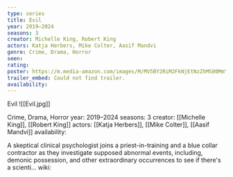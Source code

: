 ```yaml
---
type: series
title: Evil
year: 2019–2024
seasons: 3
creator: Michelle King, Robert King
actors: Katja Herbers, Mike Colter, Aasif Mandvi
genre: Crime, Drama, Horror
seen:
rating: 
poster: https://m.media-amazon.com/images/M/MV5BY2RiM2FkNjEtNzZhMS00MmY4LWIyMjUtNWExMzIyNDQ2YjY4XkEyXkFqcGdeQXVyMTM1MTE1NDMx._V1_SX300.jpg
trailer_embed: Could not find trailer.
availability:
---
```

Evil
![[Evil.jpg]]

Crime, Drama, Horror
year: 2019–2024
seasons: 3
creator: [[Michelle King]], [[Robert King]]
actors: [[Katja Herbers]], [[Mike Colter]], [[Aasif Mandvi]]
availability:

A skeptical clinical psychologist joins a priest-in-training and a blue collar contractor as they investigate supposed abnormal events, including, demonic possession, and other extraordinary occurrences to see if there's a scienti...
wiki: 


